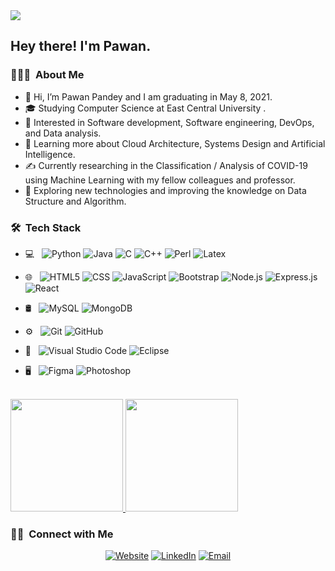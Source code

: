 <img src="https://raw.githubusercontent.com/AVS1508/AVS1508/master/assets/pawanpandey407%20Vikram%20Singh%20Banner.png">

<h2> Hey there! I'm Pawan.</h2>

<h3> 👨🏻‍💻 &nbsp;About Me </h3>

- 👋 Hi, I’m Pawan Pandey and I am graduating in May 8, 2021.
- 🎓 Studying Computer Science at East Central University .
- 👀 Interested in Software development, Software engineering, DevOps, and Data analysis.
- 🌱 Learning more about Cloud Architecture, Systems Design and Artificial Intelligence.
- ✍️ Currently researching in the Classification / Analysis of COVID-19 using Machine Learning with my fellow colleagues and professor. 
- 🤔 Exploring new technologies and improving the knowledge on Data Structure and Algorithm.

<h3> 🛠 &nbsp;Tech Stack</h3>

- 💻 &nbsp;
  ![Python](https://img.shields.io/badge/-Python-333333?style=flat&logo=python)
  ![Java](https://img.shields.io/badge/-Java-333333?style=flat&logo=Java&logoColor=007396)
  ![C](https://img.shields.io/badge/c%20-%2300599C.svg?&style=for-the-badge&logo=c&logoColor=white")
  ![C++](https://img.shields.io/badge/-C++-333333?style=flat&logo=C%2B%2B&logoColor=00599C)
  ![Perl](https://img.shields.io/badge/perl-%2339457E.svg?&style=for-the-badge&logo=perl&logoColor=white")
  ![Latex](https://img.shields.io/badge/latex%20-%23008080.svg?&style=for-the-badge&logo=latex&logoColor=white")
  
- 🌐 &nbsp;
  ![HTML5](https://img.shields.io/badge/-HTML5-333333?style=flat&logo=HTML5)
  ![CSS](https://img.shields.io/badge/-CSS-333333?style=flat&logo=CSS3&logoColor=1572B6)
  ![JavaScript](https://img.shields.io/badge/-JavaScript-333333?style=flat&logo=javascript)
  ![Bootstrap](https://img.shields.io/badge/-Bootstrap-333333?style=flat&logo=bootstrap&logoColor=563D7C)
  ![Node.js](https://img.shields.io/badge/-Node.js-333333?style=flat&logo=node.js)
  ![Express.js]( https://img.shields.io/badge/express.js%20-%23404d59.svg?&style=for-the-badge")
  ![React](https://img.shields.io/badge/-React-333333?style=flat&logo=react)
- 🛢 &nbsp;
  ![MySQL](https://img.shields.io/badge/-MySQL-333333?style=flat&logo=mysql)
  ![MongoDB](https://img.shields.io/badge/-MongoDB-333333?style=flat&logo=mongodb)
- ⚙️ &nbsp;
  ![Git](https://img.shields.io/badge/-Git-333333?style=flat&logo=git)
  ![GitHub](https://img.shields.io/badge/-GitHub-333333?style=flat&logo=github)
- 🔧 &nbsp;
  ![Visual Studio Code](https://img.shields.io/badge/-Visual%20Studio%20Code-333333?style=flat&logo=visual-studio-code&logoColor=007ACC)
  ![Eclipse](https://img.shields.io/badge/-Eclipse-333333?style=flat&logo=eclipse-ide&logoColor=2C2255)
- 🖥 &nbsp;
  ![Figma](https://img.shields.io/badge/figma%20-%23F24E1E.svg?&style=for-the-badge&logo=figma&logoColor=white")
  ![Photoshop](https://img.shields.io/badge/-Photoshop-333333?style=flat&logo=adobe-photoshop)
  
<br/>

<a href="https://github.com/AVS1508">
  <img height="180em" src="https://github-readme-stats.vercel.app/api?username=AVS1508&theme=buefy&show_icons=true" />
  <img height="180em" src="https://github-readme-stats.vercel.app/api/top-langs/?username=AVS1508&theme=buefy&layout=compact" />
</a>

<br/>

<h3> 🤝🏻 &nbsp;Connect with Me </h3>

<p align="center">
<a href="http://www.pandeypawan.com/"><img alt="Website" src="https://img.shields.io/badge/Website-www.pandeypawan.com-blue?style=flat-square&logo=google-chrome"></a>
<a href="https://www.linkedin.com/in/pawan-pandey-8402261a8/"><img alt="LinkedIn" src="https://img.shields.io/badge/LinkedIn-Pawan%20Pandey%20-blue?style=flat-square&logo=linkedin"></a>
<a href="pawanpandey407@gmail.com"><img alt="Email" src="https://img.shields.io/badge/Email-pawanpandey407@gmail.com-blue?style=flat-square&logo=gmail"></a>
</p>


<!---
pawanpandey407/pawanpandey407 is a ✨ special ✨ repository because its `README.md` (this file) appears on your GitHub profile.
You can click the Preview link to take a look at your changes.
--->


